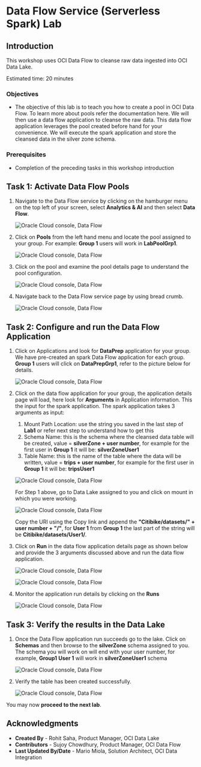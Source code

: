 # Data Flow Service (Serverless Spark) Lab 

## Introduction

This workshop uses OCI Data Flow to cleanse raw data ingested into OCI Data Lake.

Estimated time: 20 minutes

### Objectives

* The objective of this lab is to teach you how to create a pool in OCI Data Flow. To learn more about pools refer the documentation here. We will then use a data flow application to cleanse the raw data. This data flow application leverages the pool created before hand for your convenience. We will execute the spark application and store the cleansed data in the silver zone schema.

### Prerequisites

* Completion of the preceding tasks in this workshop introduction

## Task 1: Activate Data Flow Pools

1. Navigate to the Data Flow service by clicking on the hamburger menu on the top left of your screen, select **Analytics & AI** and then select **Data Flow**.

   ![Oracle Cloud console, Data Flow](images/data-flow.png " ")

2. Click on **Pools** from the left hand menu and locate the pool assigned to your group. For example: **Group 1** users will work in **LabPoolGrp1**.

   ![Oracle Cloud console, Data Flow](images/data-flow-pool.png " ")

3. Click on the pool and examine the pool details page to understand the pool configuration.

   ![Oracle Cloud console, Data Flow](images/data-flow-pool-config.png " ")

4. Navigate back to the Data Flow service page by using bread crumb.

   ![Oracle Cloud console, Data Flow](images/data-flow-home.png " ")

## Task 2: Configure and run the Data Flow Application

1. Click on Applications and look for **DataPrep** application for your group. We have pre-created an spark Data Flow application for each group. **Group 1** users will click on **DataPrepGrp1**, refer to the picture below for details.
   
   ![Oracle Cloud console, Data Flow](images/data-flow-application.png " ")

2. Click on the data flow application for your group, the application details page will load, here look for **Arguments** in Application information. This the input for the spark application. The spark application takes 3 arguments as input:

   1. Mount Path Location: use the string you saved in the last step of **Lab1** or refer next step to understand how to get this
   2. Schema Name: this is the schema where the cleansed data table will be created, value = **silverZone + user number**, for example for the first user in **Group 1** it will be: **silverZoneUser1**
   3. Table Name: this is the name of the table where the data will be written, value = **trips + user number**, for example for the first user in **Group 1** it will be: **tripsUser1**

   ![Oracle Cloud console, Data Flow](images/data-flow-arguments.png " ")

   For Step 1 above, go to Data Lake assigned to you and click on mount in which you were working.

   ![Oracle Cloud console, Data Flow](images/data-flow-mounts.png " ")

   Copy the URI using the Copy link and append the **"Citibike/datasets/" + user number + "/"**, for **User 1** from **Group 1** the last part of the string will be **Citibike/datasets/User1/**.

3. Click on **Run** in the data flow application details page as shown below and provide the 3 arguments discussed above and run the data flow application.

   ![Oracle Cloud console, Data Flow](images/data-flow-application-run.png " ")

   ![Oracle Cloud console, Data Flow](images/data-flow-application-arguments.png " ")

4. Monitor the application run details by clicking on the **Runs**

   ![Oracle Cloud console, Data Flow](images/data-flow-application-runs.png " ")

## Task 3: Verify the results in the Data Lake 

1. Once the Data Flow application run succeeds go to the lake. Click on **Schemas** and then browse to the **silverZone** schema assigned to you. The schema you will work on will end with your user number, for example, **Group1** **User 1** will work in **silverZoneUser1** schema
   
   ![Oracle Cloud console, Data Flow](images/data-flow-silver-zone.png " ")

2. Verify the table has been created successfully.

   ![Oracle Cloud console, Data Flow](images/data-flow-silver-zone-table.png " ")

You may now **proceed to the next lab**. 

## Acknowledgments
- **Created By** -  Rohit Saha, Product Manager, OCI Data Lake
- **Contributors** - Sujoy Chowdhury, Product Manager, OCI Data Flow
- **Last Updated By/Date** - Mario Miola, Solution Architect, OCI Data Integration

